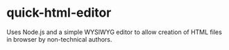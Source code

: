 quick-html-editor
=================

Uses Node.js and a simple WYSIWYG editor to allow creation of HTML files in browser by non-technical authors.
